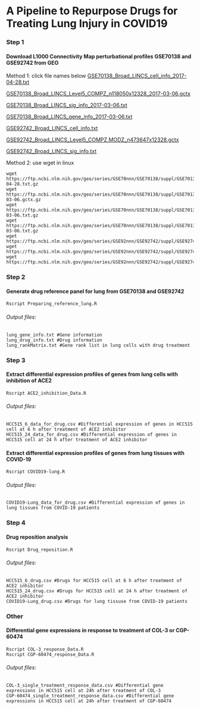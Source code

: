 # A Pipeline to Repurpose Drugs for Treating Lung Injury in COVID19

### Step 1
#### Download L1000 Connectivity Map perturbational profiles GSE70138 and GSE92742 from GEO
Method 1: click file names below
[GSE70138_Broad_LINCS_cell_info_2017-04-28.txt](https://ftp.ncbi.nlm.nih.gov/geo/series/GSE70nnn/GSE70138/suppl/GSE70138_Broad_LINCS_cell_info_2017-04-28.txt.gz)

[GSE70138_Broad_LINCS_Level5_COMPZ_n118050x12328_2017-03-06.gctx](https://ftp.ncbi.nlm.nih.gov/geo/series/GSE70nnn/GSE70138/suppl/GSE70138_Broad_LINCS_Level5_COMPZ_n118050x12328_2017-03-06.gctx.gz)

[GSE70138_Broad_LINCS_sig_info_2017-03-06.txt](https://ftp.ncbi.nlm.nih.gov/geo/series/GSE70nnn/GSE70138/suppl/GSE70138_Broad_LINCS_sig_info_2017-03-06.txt.gz)

[GSE70138_Broad_LINCS_gene_info_2017-03-06.txt](https://ftp.ncbi.nlm.nih.gov/geo/series/GSE70nnn/GSE70138/suppl/GSE70138_Broad_LINCS_gene_info_2017-03-06.txt.gz)

[GSE92742_Broad_LINCS_cell_info.txt](https://ftp.ncbi.nlm.nih.gov/geo/series/GSE92nnn/GSE92742/suppl/GSE92742_Broad_LINCS_cell_info.txt.gz)

[GSE92742_Broad_LINCS_Level5_COMPZ.MODZ_n473647x12328.gctx](https://ftp.ncbi.nlm.nih.gov/geo/series/GSE92nnn/GSE92742/suppl/GSE92742_Broad_LINCS_Level5_COMPZ.MODZ_n473647x12328.gctx.gz)

[GSE92742_Broad_LINCS_sig_info.txt](https://ftp.ncbi.nlm.nih.gov/geo/series/GSE92nnn/GSE92742/suppl/GSE92742_Broad_LINCS_sig_info.txt.gz)

Method 2: use wget in linux
```
wget https://ftp.ncbi.nlm.nih.gov/geo/series/GSE70nnn/GSE70138/suppl/GSE70138_Broad_LINCS_cell_info_2017-04-28.txt.gz
wget https://ftp.ncbi.nlm.nih.gov/geo/series/GSE70nnn/GSE70138/suppl/GSE70138_Broad_LINCS_Level5_COMPZ_n118050x12328_2017-03-06.gctx.gz
wget https://ftp.ncbi.nlm.nih.gov/geo/series/GSE70nnn/GSE70138/suppl/GSE70138_Broad_LINCS_sig_info_2017-03-06.txt.gz
wget https://ftp.ncbi.nlm.nih.gov/geo/series/GSE70nnn/GSE70138/suppl/GSE70138_Broad_LINCS_gene_info_2017-03-06.txt.gz
wget https://ftp.ncbi.nlm.nih.gov/geo/series/GSE92nnn/GSE92742/suppl/GSE92742_Broad_LINCS_cell_info.txt.gz
wget https://ftp.ncbi.nlm.nih.gov/geo/series/GSE92nnn/GSE92742/suppl/GSE92742_Broad_LINCS_Level5_COMPZ.MODZ_n473647x12328.gctx.gz
wget https://ftp.ncbi.nlm.nih.gov/geo/series/GSE92nnn/GSE92742/suppl/GSE92742_Broad_LINCS_sig_info.txt.gz
```

### Step 2 
#### Generate drug reference panel for lung from GSE70138 and GSE92742
`Rscript Preparing_reference_lung.R`
###### Output files:
```
lung_gene_info.txt #Gene information
lung_drug_info.txt #Drug information
lung_rankMatrix.txt #Gene rank list in lung cells with drug treatment
```

### Step 3 
#### Extract differential expression profiles of genes from lung cells with inhibition of ACE2
`Rscript ACE2_inhibition_Data.R`
###### Output files:
```
HCC515_6_data_for_drug.csv #Differential expression of genes in HCC515 cell at 6 h after treatment of ACE2 inhibitor
HCC515_24_data_for_drug.csv #Differential expression of genes in HCC515 cell at 24 h after treatment of ACE2 inhibitor
```
#### Extract differential expression profiles of genes from lung tissues with COVID-19
`Rscript COVID19-lung.R`
###### Output files:
```
COVID19-Lung_data_for_drug.csv #Differential expression of genes in lung tissues from COVID-19 patients
```
### Step 4 
#### Drug reposition analysis
`Rscript Drug_reposition.R`
###### Output files:
```
HCC515_6_drug.csv #Drugs for HCC515 cell at 6 h after treatment of ACE2 inhibitor
HCC515_24_drug.csv #Drugs for HCC515 cell at 24 h after treatment of ACE2 inhibitor
COVID19-Lung_drug.csv #Drugs for lung tissuse from COVID-19 patients
```
### Other 
#### Differential gene expressions in response to treatment of COL-3 or CGP-60474 
`Rscript COL-3_response_Data.R` </br>
`Rscript CGP-60474_response_Data.R`
###### Output files:
```
COL-3_single_treatment_response_data.csv #Differential gene expressions in HCC515 cell at 24h after treatment of COL-3
CGP-60474_single_treatment_response_data.csv #Differential gene expressions in HCC515 cell at 24h after treatment of CGP-60474
```
